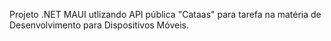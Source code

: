 Projeto .NET MAUI utlizando API pública "Cataas" para tarefa na matéria de Desenvolvimento para Dispositivos Móveis.
